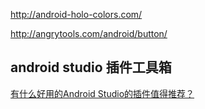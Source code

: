 
http://android-holo-colors.com/

http://angrytools.com/android/button/

## android studio 插件工具箱

[有什么好用的Android Studio的插件值得推荐？](https://www.zhihu.com/question/28026027)
